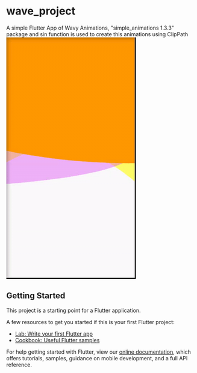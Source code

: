 # wave_project

A simple Flutter App of Wavy Animations, 
"simple_animations 1.3.3" package and sin function is used to create this animations using ClipPath
<br>
![alt-text](https://github.com/rishabhxcode/wave_project/blob/master/media/TinyTakebyMangoApps-29-08-2019-1.gif)

## Getting Started

This project is a starting point for a Flutter application.

A few resources to get you started if this is your first Flutter project:

- [Lab: Write your first Flutter app](https://flutter.dev/docs/get-started/codelab)
- [Cookbook: Useful Flutter samples](https://flutter.dev/docs/cookbook)

For help getting started with Flutter, view our
[online documentation](https://flutter.dev/docs), which offers tutorials,
samples, guidance on mobile development, and a full API reference.
